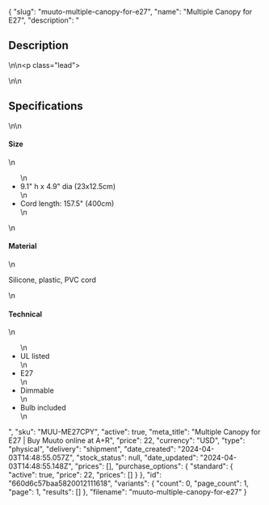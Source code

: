 {
  "slug": "muuto-multiple-canopy-for-e27",
  "name": "Multiple Canopy for E27",
  "description": "<h2>Description</h2>\n<!-- split -->\n<p class=\"lead\"> </p>\n<!-- split -->\n<h2>Specifications</h2>\n<!-- split -->\n<h4>Size</h4>\n<ul>\n<li>9.1\" h x 4.9\" dia (23x12.5cm)</li>\n<li>Cord length: 157.5\" (400cm)</li>\n</ul>\n<h4>Material</h4>\n<p>Silicone, plastic, PVC cord</p>\n<h4>Technical</h4>\n<ul>\n<li>UL listed</li>\n<li>E27</li>\n<li>Dimmable</li>\n<li>Bulb included</li>\n</ul>",
  "sku": "MUU-ME27CPY",
  "active": true,
  "meta_title": "Multiple Canopy for E27 | Buy Muuto online at A+R",
  "price": 22,
  "currency": "USD",
  "type": "physical",
  "delivery": "shipment",
  "date_created": "2024-04-03T14:48:55.057Z",
  "stock_status": null,
  "date_updated": "2024-04-03T14:48:55.148Z",
  "prices": [],
  "purchase_options": {
    "standard": {
      "active": true,
      "price": 22,
      "prices": []
    }
  },
  "id": "660d6c57baa5820012111618",
  "variants": {
    "count": 0,
    "page_count": 1,
    "page": 1,
    "results": []
  },
  "filename": "muuto-multiple-canopy-for-e27"
}